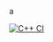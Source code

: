 a


[![C++ CI](https://github.com/Itsrevy/Pizza1/actions/workflows/ci.yml/badge.svg)](https://github.com/Itsrevy/Pizza1/actions/workflows/ci.yml)
